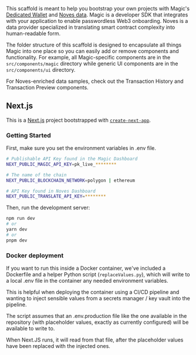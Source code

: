 This scaffold is meant to help you bootstrap your own projects with Magic's [Dedicated Wallet](https://magic.link/docs/auth/overview) and [Noves data](https://docs.noves.fi). Magic is a developer SDK that integrates with your application to enable passwordless Web3 onboarding. Noves is a data provider specialized in translating smart contract complexity into human-readable form.

The folder structure of this scaffold is designed to encapsulate all things Magic into one place so you can easily add or remove components and functionality. For example, all Magic-specific components are in the `src/components/magic` directory while generic UI components are in the `src/components/ui` directory.

For Noves-enriched data samples, check out the Transaction History and Transaction Preview components.

## Next.js

This is a [Next.js](https://nextjs.org/) project bootstrapped with [`create-next-app`](https://github.com/vercel/next.js/tree/canary/packages/create-next-app).

### Getting Started

First, make sure you set the environment variables in .env file.

```bash
# Publishable API Key found in the Magic Dashboard
NEXT_PUBLIC_MAGIC_API_KEY=pk_live_********

# The name of the chain
NEXT_PUBLIC_BLOCKCHAIN_NETWORK=polygon | ethereum

# API Key found in Noves Dashboard
NEXT_PUBLIC_TRANSLATE_API_KEY=********
```

Then, run the development server:

```bash
npm run dev
# or
yarn dev
# or
pnpm dev
```

### Docker deployment

If you want to run this inside a Docker container, we've included a Dockerfile and a helper Python script (`replaceValues.py`), which will write to a local
.env file in the container any needed environment variables.

This is helpful when deploying the container using a CI/CD pipeline and wanting to inject sensible values from a secrets manager / key vault into the pipeline.

The script assumes that an .env.production file like the one available in the repository (with placeholder values, exactly as currently configured) will be available to write to.

When Next.JS runs, it will read from that file, after the placeholder values have been replaced with the injected ones.
